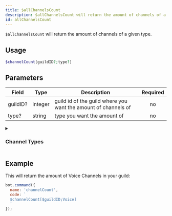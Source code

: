 ```yaml
---
title: $allChannelsCount 
description: $allChannelsCount will return the amount of channels of a given type.
id: allChannelsCount
---
```


`$allChannelsCount` will return the amount of channels of a given type.

## Usage

```php
$channelCount[guildID?;type?]
```

## Parameters 


| Field    | Type    | Description                                                    | Required |
| -------- | ------- | -------------------------------------------------------------- |:--------:|
| guildID? | integer | guild id of the guild where you want the amount of channels of |    no    |
| type?    | string  | type you want the amount of                                    |    no    |


<details>
  <summary><h3> Channel Types </h3></summary>

| Channel Type         |                    |
| -------------------- | ------------------ |
| Text Channel         | Text               |
| Voice Channel        | Voice              |
| Category             | Category           |
| Stage Channel        | Stage              |
| Private Thread       | PrivateThread      |
| Public Thread        | PublicThread       |
| Forum                | Forum              |
| Announcement Thread  | AnnouncementThread |
| Announcement Channel | Announcement       |
| Home                 | GuildDirectory     |
| NSFW Channel         | NSFW               |
| Direct Message       | DM                 |
| All Channel Types    | all                |

#### Note: all channel types are **case-sensitive**.

</details>

## Example

This will return the amount of Voice Channels in your guild:

```javascript
bot.command({
  name: 'channelCount',
  code: `
  $channelCount[$guildID;Voice]
  `
});
```
